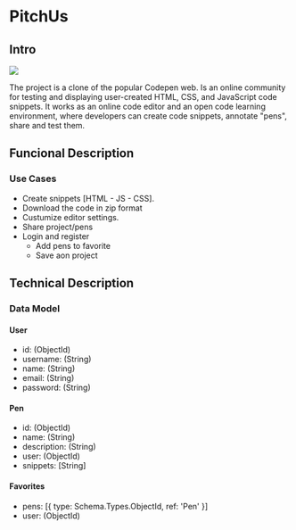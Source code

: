 

# PitchUs

## Intro

![](https://media3.giphy.com/media/k0ijJhqrUP4T2EvmJ1/giphy.gif?cid=ecf05e47erc2aua9odet8z16q2vbwgdonasms8uqdzqov53g&rid=giphy.gif&ct=g)


The project is a clone of the popular Codepen web. Is an online community for testing and displaying user-created HTML, CSS, and JavaScript code snippets. It works as an online code editor and an open code learning environment, where developers can create code snippets, annotate "pens", share and test them.

## Funcional Description

### Use Cases
- Create snippets [HTML - JS - CSS].
- Download the code in zip format
- Custumize editor settings.
- Share project/pens
- Login and register
    - Add pens to favorite
    - Save aon project

## Technical Description

### Data Model

#### User
- id: (ObjectId)
- username: (String)
- name: (String)
- email: (String)
- password: (String)

#### Pen
- id: (ObjectId)
- name: (String)
- description: (String)
- user: (ObjectId)
- snippets: [String]

#### Favorites
- pens: [{ type: Schema.Types.ObjectId, ref: 'Pen' }]
- user: (ObjectId)


